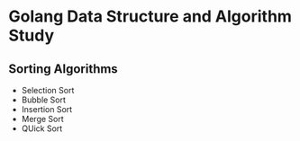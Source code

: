 # Golang Data Structure and Algorithm Study

## Sorting Algorithms

- Selection Sort
- Bubble Sort
- Insertion Sort
- Merge Sort
- QUick Sort
